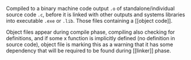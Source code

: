 Compiled to a binary machine code output `.o` of standalone/individual source code `.c`, before it is linked with other outputs and systems libraries into executable `.exe` or `.lib`.
Those files containing a [[object code]].

Object files appear during compile phase, compiling also checking for definitions, and if some x function is implicitly defined (no definition in source code), object file is marking this as a warning that it has some dependency that will be required to be found during [[linker]] phase.